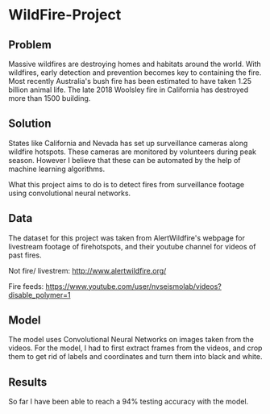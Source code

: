 # WildFire-Project
## Problem
Massive wildfires are destroying homes and habitats around the world. With wildfires, early detection and prevention becomes key to containing the fire.
Most recently Australia's bush fire has been estimated to have taken 1.25 billion animal life. The late 2018 Woolsley fire in California has destroyed more than 1500 building.

## Solution
States like California and Nevada has set up surveillance cameras along wildfire hotspots. These cameras are monitored by volunteers during peak season. However I believe that these can be automated by the help of machine learning algorithms.

What this project aims to do is to detect fires from surveillance footage using convolutional neural networks. 

## Data
The dataset for this project was taken from AlertWildfire's webpage for livestream footage of firehotspots, and their youtube channel for videos of past fires.

Not fire/ livestrem: http://www.alertwildfire.org/

Fire feeds: https://www.youtube.com/user/nvseismolab/videos?disable_polymer=1

## Model
The model uses Convolutional Neural Networks on images taken from the videos. For the model, I had to first extract frames from the videos, and crop them to get rid of labels and coordinates and turn them into black and white. 

## Results
So far I have been able to reach a 94% testing accuracy with the model.

